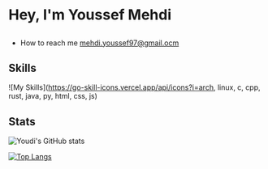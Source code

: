 # Hey, I'm Youssef Mehdi



## 

- How to reach me mehdi.youssef97@gmail.ocm
<!-- add resume link -->

## Skills 

![My Skills](https://go-skill-icons.vercel.app/api/icons?i=arch, linux, c, cpp, rust, java, py, html, css, js)

## Stats

![Youdi's GitHub stats](https://github-readme-stats.vercel.app/api?username=youdi-m&show_icons=true&rank_icon&theme=tokyonight)

[![Top Langs](https://github-readme-stats.vercel.app/api/top-langs/?username=youdi-m&layout=donut&theme=tokyonight)](https://github.com/youdi-m/github-readme-stats)